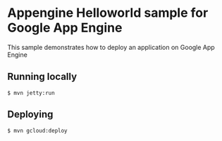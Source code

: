 # Appengine Helloworld sample for Google App Engine
This sample demonstrates how to deploy an application on Google App Engine

## Running locally
    $ mvn jetty:run

## Deploying
    $ mvn gcloud:deploy
